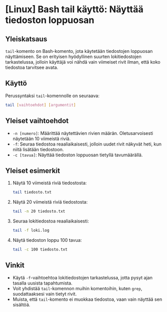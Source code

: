 # [Linux] Bash tail käyttö: Näyttää tiedoston loppuosan

## Yleiskatsaus
`tail`-komento on Bash-komento, jota käytetään tiedostojen loppuosan näyttämiseen. Se on erityisen hyödyllinen suurten lokitiedostojen tarkastelussa, jolloin käyttäjä voi nähdä vain viimeiset rivit ilman, että koko tiedostoa tarvitsee avata.

## Käyttö
Perussyntaksi `tail`-komennolle on seuraava:

```bash
tail [vaihtoehdot] [argumentit]
```

## Yleiset vaihtoehdot
- `-n [numero]`: Määrittää näytettävien rivien määrän. Oletusarvoisesti näytetään 10 viimeistä riviä.
- `-f`: Seuraa tiedostoa reaaliaikaisesti, jolloin uudet rivit näkyvät heti, kun niitä lisätään tiedostoon.
- `-c [tavua]`: Näyttää tiedoston loppuosan tietyllä tavumäärällä.

## Yleiset esimerkit
1. Näytä 10 viimeistä riviä tiedostosta:
   ```bash
   tail tiedosto.txt
   ```

2. Näytä 20 viimeistä riviä tiedostosta:
   ```bash
   tail -n 20 tiedosto.txt
   ```

3. Seuraa lokitiedostoa reaaliaikaisesti:
   ```bash
   tail -f loki.log
   ```

4. Näytä tiedoston loppu 100 tavua:
   ```bash
   tail -c 100 tiedosto.txt
   ```

## Vinkit
- Käytä `-f`-vaihtoehtoa lokitiedostojen tarkastelussa, jotta pysyt ajan tasalla uusista tapahtumista.
- Voit yhdistää `tail`-komennon muihin komentoihin, kuten `grep`, suodattaaksesi vain tietyt rivit.
- Muista, että `tail`-komento ei muokkaa tiedostoa, vaan vain näyttää sen sisältöä.